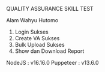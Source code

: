 QUALITY ASSURANCE SKILL TEST

Alam Wahyu Hutomo

1. Login Sukses
2. Create VA Sukses
3. Bulk Upload Sukses
4. Show dan Download Report

NodeJS      : v16.16.0
Puppeteer   : v13.6.0
